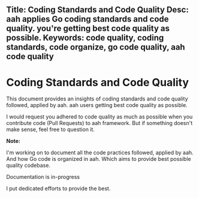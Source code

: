 Title: Coding Standards and Code Quality
Desc: aah applies Go coding standards and code quality. you're getting best code quality as possible.
Keywords: code quality, coding standards, code organize, go code quality, aah code quality
---
# Coding Standards and Code Quality

This document provides an insights of coding standards and code quality followed, applied by aah. aah users getting best code quality as possible.

I would request you adhered to code quality as much as possible when you contribute code (Pull Requests) to aah framework. But if something doesn't make sense, feel free to question it.

<div class="alert alert-info-blue">
<p><strong>Note:</strong></p>
<p>I'm working on to document all the code practices followed, applied by aah. And how Go code is organized in aah. Which aims to provide best possible quality codebase.</p>
<p>Documentation is in-progress</p>
</div>

I put dedicated efforts to provide the best.
